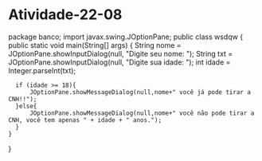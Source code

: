 # Atividade-22-08
package banco;
import javax.swing.JOptionPane;
public class wsdqw {
    public static void main(String[] args) {
      String nome = JOptionPane.showInputDialog(null, "Digite seu nome: ");
      String txt = JOptionPane.showInputDialog(null, "Digite sua idade: ");
      int idade = Integer.parseInt(txt);
      
      if (idade >= 18){
          JOptionPane.showMessageDialog(null,nome+" você já pode tirar a CNH!!");
      }else{
          JOptionPane.showMessageDialog(null,nome+" você não pode tirar a CNH, você tem apenas " + idade + " anos.");
      }
    }
    
}

